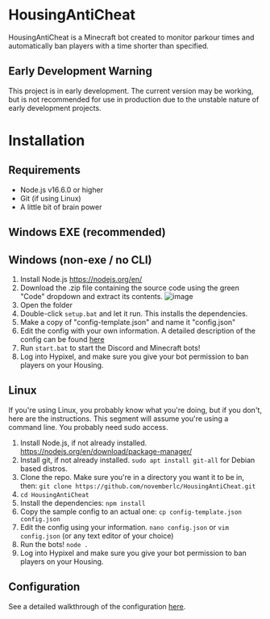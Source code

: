 # HousingAntiCheat
HousingAntiCheat is a Minecraft bot created to monitor parkour times and automatically ban players with a time shorter than specified.

## Early Development Warning
This project is in early development. The current version may be working, but is not recommended for use in production due to the unstable nature of early development projects.

# Installation
## Requirements

 - Node.js v16.6.0 or higher
 - Git (if using Linux)
 - A little bit of brain power

## Windows EXE (recommended)

## Windows (non-exe / no CLI)
1. Install Node.js https://nodejs.org/en/
2. Download the .zip file containing the source code using the green "Code" dropdown and extract its contents.
![image](https://cdn.unchld.me/img/12xne.png)
3. Open the folder
4. Double-click `setup.bat` and let it run. This installs the dependencies.
7. Make a copy of "config-template.json" and name it "config.json"
8. Edit the config with your own information. A detailed description of the config can be found [here](https://github.com/novemberlc/HousingAntiCheat/wiki/Configuration)
9. Run `start.bat` to start the Discord and Minecraft bots!
10. Log into Hypixel, and make sure you give your bot permission to ban players on your Housing.

## Linux
If you're using Linux, you probably know what you're doing, but if you don't, here are the instructions. This segment will assume you're using a command line. You probably need sudo access.
 1. Install Node.js, if not already installed. https://nodejs.org/en/download/package-manager/
 2. Install git, if not already installed. `sudo apt install git-all` for Debian based distros.
 3. Clone the repo. Make sure you're in a directory you want it to be in, then: `git clone https://github.com/novemberlc/HousingAntiCheat.git`
 4. `cd HousingAntiCheat`
 5. Install the dependencies: `npm install`
 6. Copy the sample config to an actual one: `cp config-template.json config.json`
 7. Edit the config using your information. `nano config.json` or `vim config.json` (or any text editor of your choice)
 8. Run the bots! `node .`
 9. Log into Hypixel and make sure you give your bot permission to ban players on your Housing.

## Configuration
See a detailed walkthrough of the configuration [here](https://github.com/novemberlc/HousingAntiCheat/wiki/Configuration).
